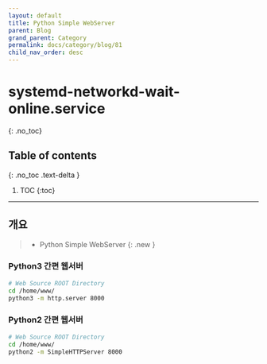 ```yaml
---
layout: default
title: Python Simple WebServer
parent: Blog
grand_parent: Category
permalink: docs/category/blog/81
child_nav_order: desc
---
```

# systemd-networkd-wait-online.service
{: .no_toc}

## Table of contents
{: .no_toc .text-delta }

1. TOC
{:toc}

---
## 개요

> - Python Simple WebServer
{: .new }

### Python3 간편 웹서버

```bash
# Web Source ROOT Directory
cd /home/www/
python3 -m http.server 8000
```

### Python2 간편 웹서버

```bash
# Web Source ROOT Directory
cd /home/www/
python2 -m SimpleHTTPServer 8000
```
